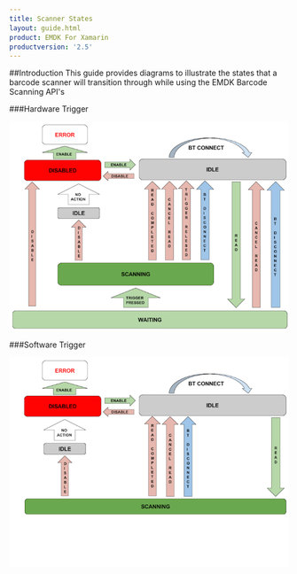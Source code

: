 ```yaml
---
title: Scanner States
layout: guide.html
product: EMDK For Xamarin
productversion: '2.5'
---
```


##Introduction
This guide provides diagrams to illustrate the states that a barcode scanner will transition through while using the EMDK Barcode Scanning API's


###Hardware Trigger

![img](hardware-trigger.png)

###Software Trigger

![img](software-trigger.png)

















